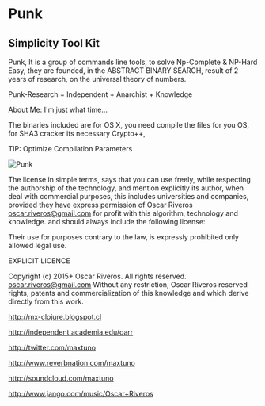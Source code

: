 # Punk 
## Simplicity Tool Kit

Punk, It is a group of commands line tools, to solve Np-Complete & NP-Hard Easy, 
they are founded, in the ABSTRACT BINARY SEARCH, 
result of 2 years of research, on the universal theory of numbers.

Punk-Research = Independent + Anarchist + Knowledge

About Me: <Oscar Riveros> 
I'm just what time...

The binaries included are for OS X, you need compile the files for you OS, for SHA3 cracker its necessary Crypto++,

TIP: Optimize Compilation Parameters

![Punk](https://github.com/maxtuno/Punk/blob/master/logo.png)

The license in simple terms, says that you can use freely, while respecting the authorship of the technology,
and mention explicitly its author, when deal with commercial purposes, this includes universities and companies, 
provided they have express permission of Oscar Riveros <oscar.riveros@gmail.com> for profit with this algorithm, technology and knowledge.
and should always include the following license:

Their use for purposes contrary to the law, is expressly prohibited only allowed legal use.

EXPLICIT LICENCE 

Copyright (c) 2015+ Oscar Riveros. All rights reserved. oscar.riveros@gmail.com
Without any restriction, Oscar Riveros reserved rights, patents and
commercialization of this knowledge and which derive directly from this work.

http://mx-clojure.blogspot.cl

http://independent.academia.edu/oarr

http://twitter.com/maxtuno

http://www.reverbnation.com/maxtuno

http://soundcloud.com/maxtuno

http://www.jango.com/music/Oscar+Riveros
